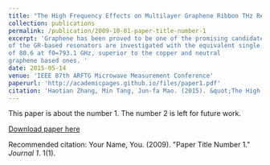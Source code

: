 ```yaml
---
title: "The High Frequency Effects on Multilayer Graphene Ribbon THz Resonators"
collection: publications
permalink: /publication/2009-10-01-paper-title-number-1
excerpt: 'Graphene has been proved to be one of the promising candidate materials for high-frequency applications. The multilayer graphene ribbon (GR) based resonators are proposed and characterized in this work. The geometry- dependent resonant frequencies (f0) and unloaded Q-factors (Qu) 
of the GR-based resonators are investigated with the equivalent single conductor (ESC) model. It is found that by intercalation doping with AsF5, the graphene resonators can provide a high Qu 
of 80.6 at f0=793.1 GHz, superior to the copper and neutral 
graphene based ones. '
date: 2015-05-14
venue: 'IEEE 87th ARFTG Microwave Measurement Conference'
paperurl: 'http://academicpages.github.io/files/paper1.pdf'
citation: 'Haotian Zhang, Min Tang, Jun-fa Mao. (2015). &quot;The High Frequency Effects on Multilayer Graphene Ribbon THz Resonators.&quot; <i>IEEE 87th ARFTG Microwave Measurement Conference</i>. 1(1).'
---
```

This paper is about the number 1. The number 2 is left for future work.

[Download paper here](http://academicpages.github.io/files/paper1.pdf)

Recommended citation: Your Name, You. (2009). "Paper Title Number 1." <i>Journal 1</i>. 1(1).